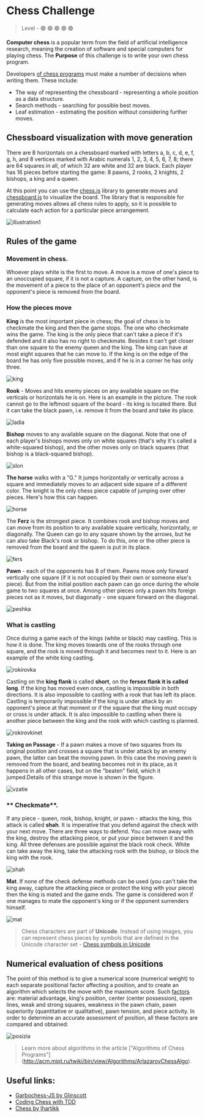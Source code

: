 # Chess Challenge

> Level - :green_circle: :green_circle: :green_circle: :green_circle: :green_circle:

**Computer chess** is a popular term from the field of artificial intelligence research, meaning the creation of software and special computers for playing chess. 
The **Purpose** of this challenge is to write your own chess program.

Developers [of chess programs](https://ru.wikipedia.org/wiki/%D0%9A%D0%BE%D0%BC%D0%BF%D1%8C%D1%8E%D1%82%D0%B5%D1%80%D0%BD%D1%8B%D0%B5_%D1%88%D0%B0%D1%85%D0%BC%D0%B0%D1%82%D1%8B) must make a number of decisions when writing them. These include:

- The way of representing the chessboard - representing a whole position as a data structure.
- Search methods - searching for possible best moves.
- Leaf estimation - estimating the position without considering further moves.

## Chessboard visualization with move generation

There are 8 horizontals on a chessboard marked with letters a, b, c, d, e, f, g, h, and 8 vertices marked with Arabic numerals 1, 2, 3, 4, 5, 6, 7, 8; there are 64 squares in all, of which 32 are white and 32 are black. Each player has 16 pieces before starting the game: 8 pawns, 2 rooks, 2 knights, 2 bishops, a king and a queen. 

At this point you can use the [chess.js](https://github.com/jhlywa/chess.js) library to generate moves and [chessboard.js](https://github.com/jhlywa/chess.js) to visualize the board. The library that is responsible for generating moves allows all chess rules to apply, so it is possible to calculate each action for a particular piece arrangement.

![illustration1](https://github.com/startupemulator/challenges/blob/c0d1cb6a0e942475169c2ccf8e37fd3f5802f637/Chess/1png)

## Rules of the game

### **Movement in chess**.

Whoever plays white is the first to move. A move is a move of one's piece to an unoccupied square, if it is not a capture. A capture, on the other hand, is the movement of a piece to the place of an opponent's piece and the opponent's piece is removed from the board. 

### **How the pieces move**

**King** is the most important piece in chess; the goal of chess is to checkmate the king and then the game stops. The one who checksmate wins the game. The king is the only piece that can't take a piece if it's defended and it also has no right to checkmate. Besides it can't get closer than one square to the enemy queen and the king. The king can have at most eight squares that he can move to. If the king is on the edge of the board he has only five possible moves, and if he is in a corner he has only three.

![king](https://github.com/startupemulator/challenges/blob/main/Chess/1360443417_kak-hodit-korol.png)

**Rook** - Moves and hits enemy pieces on any available square on the verticals or horizontals he is on. Here is an example in the picture. The rook cannot go to the leftmost square of the board - its king is located there. But it can take the black pawn, i.e. remove it from the board and take its place. 

![ladia](https://github.com/startupemulator/challenges/blob/main/Chess/1360443422_kak-hodit-ladya.png)

**Bishop** moves to any available square on the diagonal. Note that one of each player's bishops moves only on white squares (that's why it's called a white-squared bishop), and the other moves only on black squares (that bishop is a black-squared bishop).

![slon](https://github.com/startupemulator/challenges/blob/main/Chess/1360443357_kak-hodit-slon.png)

**The horse** walks with a "G." It jumps horizontally or vertically across a square and immediately moves to an adjacent side square of a different color. The knight is the only chess piece capable of jumping over other pieces. Here's how this can happen.

![horse](https://github.com/startupemulator/challenges/blob/main/Chess/1360443383_kak-hodit-kon.png)

The **Ferz** is the strongest piece. It combines rook and bishop moves and can move from its position to any available square vertically, horizontally, or diagonally. The Queen can go to any square shown by the arrows, but he can also take Black's rook or bishop. To do this, one or the other piece is removed from the board and the queen is put in its place.

![fers](https://github.com/startupemulator/challenges/blob/main/Chess/1360443384_kak-hodit-ferz.png)

**Pawn** - each of the opponents has 8 of them. Pawns move only forward vertically one square (if it is not occupied by their own or someone else's piece). But from the initial position each pawn can go once during the whole game to two squares at once. Among other pieces only a pawn hits foreign pieces not as it moves, but diagonally - one square forward on the diagonal.

![peshka](https://github.com/startupemulator/challenges/blob/main/Chess/1360443401_kak-bet-peshka.png)

### **What is castling**

Once during a game each of the kings (white or black) may castling. This is how it is done. The king moves towards one of the rooks through one square, and the rook is moved through it and becomes next to it. Here is an example of the white king castling.

![rokirovka](https://github.com/startupemulator/challenges/blob/main/Chess/1360443408_rokirovka.png)

Castling on the **king flank** is called **short**, on the **fersex flank it is called long**. If the king has moved even once, castling is impossible in both directions. It is also impossible to castling with a rook that has left its place. Castling is temporarily impossible if the king is under attack by an opponent's piece at that moment or if the square that the king must occupy or cross is under attack. It is also impossible to castling when there is another piece between the king and the rook with which castling is planned.

![rokirovkinet](https://github.com/startupemulator/challenges/blob/main/Chess/1360443416_rokirovku-delat-nelzya.png)

**Taking on Passage** - If a pawn makes a move of two squares from its original position and crosses a square that is under attack by an enemy pawn, the latter can beat the moving pawn. In this case the moving pawn is removed from the board, and beating becomes not in its place, as it happens in all other cases, but on the "beaten" field, which it jumped.Details of this strange move is shown in the figure.

![vzatie](https://github.com/startupemulator/challenges/blob/main/Chess/1360443425_vzyatie-na-prohode.png)

### ** Checkmate**.

If any piece - queen, rook, bishop, knight, or pawn - attacks the king, this attack is called **shah**. It is imperative that you defend against the check with your next move. There are three ways to defend. You can move away with the king, destroy the attacking piece, or put your piece between it and the king. All three defenses are possible against the black rook check. White can take away the king, take the attacking rook with the bishop, or block the king with the rook.

![shah](https://github.com/startupemulator/challenges/blob/main/Chess/1360443433_shah.png)
 
**Mat**. If none of the check defense methods can be used (you can't take the king away, capture the attacking piece or protect the king with your piece) then the king is mated and the game ends. The game is considered won if one manages to mate the opponent's king or if the opponent surrenders himself.

![mat](https://github.com/startupemulator/challenges/blob/main/Chess/1360443344_mat.png)

> Chess characters are part of **Unicode**. Instead of using images, you can represent chess pieces by symbols that are defined in the Unicode character set - [Chess symbols in Unicode](https://www.wikiwand.com/en/Chess_symbols_in_Unicode)

## Numerical evaluation of chess positions

The point of this method is to give a numerical score (numerical weight) to each separate positional factor affecting a position, and to create an algorithm which selects the move with the maximum score. Such [factors](https://schoolchess.ru/uroki/dlya-1-razryada-i-kms/urok-35-ocenka-pozicii.html) are: material advantage, king's position, center (center possession), open lines, weak and strong squares, weakness in the pawn chain, pawn superiority (quantitative or qualitative), pawn tension, and piece activity. In order to determine an accurate assessment of position, all these factors are compared and obtained:

![posizia](https://github.com/startupemulator/challenges/blob/main/Chess/ozenkaposisii.png)

> Learn more about algorithms in the article ["Algorithms of Chess Programs"] (http://acm.mipt.ru/twiki/bin/view/Algorithms/ArlazarovChessAlgo).

## Useful links:

- [Garbochess-JS by Glinscott](https://github.com/glinscott/Garbochess-JS)
- [Coding Chess with TDD](https://dev.to/lukegarrigan/coding-chess-with-tdd-46j5)
- [Chess by lhartikk](https://jsfiddle.net/lhartikk/m14epfwb/4/)
